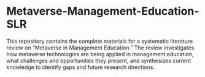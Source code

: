 # Metaverse-Management-Education-SLR
This repository contains the complete materials for a systematic literature review on “Metaverse in Management Education.” The review investigates how metaverse technologies are being applied in management education, what challenges and opportunities they present, and synthesizes current knowledge to identify gaps and future research directions.
